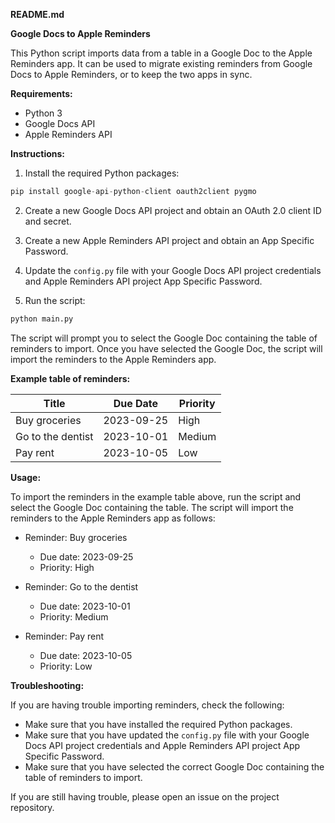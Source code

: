 **README.md**

**Google Docs to Apple Reminders**

This Python script imports data from a table in a Google Doc to the Apple Reminders app. It can be used to migrate existing reminders from Google Docs to Apple Reminders, or to keep the two apps in sync.

**Requirements:**

* Python 3
* Google Docs API
* Apple Reminders API

**Instructions:**

1. Install the required Python packages:

```python
pip install google-api-python-client oauth2client pygmo
```

2. Create a new Google Docs API project and obtain an OAuth 2.0 client ID and secret.

3. Create a new Apple Reminders API project and obtain an App Specific Password.

4. Update the `config.py` file with your Google Docs API project credentials and Apple Reminders API project App Specific Password.

5. Run the script:

```python
python main.py
```

The script will prompt you to select the Google Doc containing the table of reminders to import. Once you have selected the Google Doc, the script will import the reminders to the Apple Reminders app.

**Example table of reminders:**

| Title | Due Date | Priority |
|---|---|---|
| Buy groceries | 2023-09-25 | High |
| Go to the dentist | 2023-10-01 | Medium |
| Pay rent | 2023-10-05 | Low |

**Usage:**

To import the reminders in the example table above, run the script and select the Google Doc containing the table. The script will import the reminders to the Apple Reminders app as follows:

* Reminder: Buy groceries
    * Due date: 2023-09-25
    * Priority: High

* Reminder: Go to the dentist
    * Due date: 2023-10-01
    * Priority: Medium

* Reminder: Pay rent
    * Due date: 2023-10-05
    * Priority: Low

**Troubleshooting:**

If you are having trouble importing reminders, check the following:

* Make sure that you have installed the required Python packages.
* Make sure that you have updated the `config.py` file with your Google Docs API project credentials and Apple Reminders API project App Specific Password.
* Make sure that you have selected the correct Google Doc containing the table of reminders to import.

If you are still having trouble, please open an issue on the project repository.
